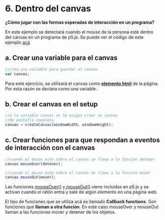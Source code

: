 # 6. Dentro del canvas

**¿Cómo jugar con las formas esperadas de interacción en un programa?**

En este ejemplo se detectará cuando el mouse de la persona esté dentro del canvas en un programa de p5.js. Se puede ver el código de este ejemplo [acá](http://alpha.editor.p5js.org/laurajunco/sketches/SyKFXj00Z)

## a. Crear una variable para el canvas

```javascript
//crea una variable para guardar el canvas
var canvas;
```

Para este ejercicio, se utilizará el canvas como [**elemento html**](https://p5js.org/reference/#/p5.Element) de la página. Por esta razón se declara como una variable.

## b. Crear el canvas en el setup

```javascript
//a la variable canvas se le asigna crear un canvas
//de pantalla completa
canvas = createCanvas(windowWidth, windowHeight);
```

## c. Crear funciones para que respondan a eventos de interacción con el canvas

```javascript
//cuando el mouse este sobre el canvas se llama a la funcion detener
canvas.mouseOver(detener);

//cuando el mouse este sobre el canvas se llama a la funcion mover
canvas.mouseOut(mover);
```

Las funciones [mouseOver\(\)](https://p5js.org/reference/#/p5.Element/mouseOver) y[ mouseOut\(\)](https://p5js.org/reference/#/p5.Element/mouseOut) viene incluidas en p5.js y se activan cuando el ratón entra y sale de algún elemento en una página web.

El tipo de funciones que se utiliza acá es llamado **Callback functions**. Son funciones que **llaman a otra función**. En este caso mouseOver y mouseOut llaman a las funciones mover y detener de los objetos.

